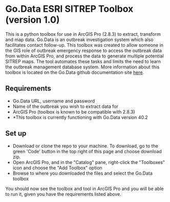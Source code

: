 # Go.Data ESRI SITREP Toolbox (version 1.0)
This is a python toolbox for use in ArcGIS Pro (2.8.3) to extract, transform and map data. Go.Data is an outbreak investigation system which also facilitates contact follow-up. This toolbox was created to allow someone in the GIS role of outbreak emergency response to access the outbreak data from within ArcGIS Pro, and process the data to generate multiple potential SITREP maps. The tool automates these tasks and limits the need to learn the outbreak management database system. More information about this toolbox is located on the Go.Data github documentation site [here](https://github.com/LangsterGA/test).

## Requirements
- Go.Data URL, username and password
- Name of the outbreak you wish to extract data for
- ArcGIS Pro (toolbox is known to be compatible with 2.8.3)
- *This toolbox is currently functioning with Go.Data version 40.2

## Set up 
- Download or clone the repo to your machine. To download, go to the green 'Code' button in the top right of this page and choose download zip.
- Open ArcGIS Pro, and in the "Catalog" pane, right-click the "Toolboxes" icon and choose the "Add Toolbox" option
- Browse to where you downloaded the files and select the Go.Data toolbox

You should now see the toolbox and tool in ArcGIS Pro and you will be able to run it, given you have the requirements listed above.
